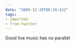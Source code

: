 ```yaml
---
date: "2009-12-20T00:28:51Z"
tags:
- imported
- from-twitter
---
```

Good live music has no parallel

